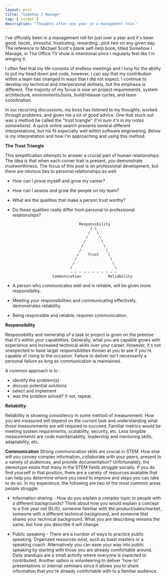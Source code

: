 ```yaml
---
layout: post
title: "Somehow I Manage"
tag: [ career ]
description: "Thoughts after one year in a management role."
---
```


I've officially been in a management roll for just over a year and it's been good, hectic, stressful, frustrating, rewarding...pick two on any given day.  The reference to Michael Scott's *blank* self-help book, titled Somehow I Manage, in The Office TV show is intentional since I regularly feel like I'm winging it.

I often feel that my life consists of endless meetings and I long for the ability to put my head down and code, however, I can say that my contribution within a team has changed in ways that I did not expect.  I continue to develop my technical and interpersonal skillsets, but the emphasis is different.  The majority of my focus is now on project requirements, system architecture, environments/tools, build/release cycles, and team coordination.  

In our recurring discussions, my boss has listened to my thoughts, worked through problems, and given me a lot of good advice.  One that stuck out was a method he called the "trust triangle" *(I'm sure it's in my notes somewhere)*.  A quick online search presents several different interpretations, but his fit especially well within software engineering.  Below is my interpretation and how I'm approaching and using this method.

**The Trust Triangle**

This simplification attempts to answer a crucial part of human relationships.  The idea is that when each corner trait is present, you demonstrate trustworthiness.  The focus of this post is on professional development, but there are obvious ties to personal relationships as well.

* How can I prove myself and grow my career?

* How can I assess and grow the people on my team?

* What are the qualities that make a person trust worthy?  

* Do these qualities really differ from personal to professional relationships? 


                                    Responsibility
                                         / \
                                        /   \
                                       /     \
                                      /       \
                                     /         \
                                    /           \
                                   /    Trust    \
                                  /               \
                                 /                 \
                                /                   \
                                — — — — — — — — — — — 
                        Communication            Reliability



* A person who communicates well and is reliable, will be given more responsibility.

* Meeting your responsibilities and communicating effectively, demonstrates reliability.

* Being responsible and reliable, requires communication.


**Responsibility**

Responsibility and ownership of a task or project is given on the premise that it's within your capabilities.  Generally, what you are capable grows with experience and increased technical skills over your career.  However, it's not unexpected to have larger responsibilities thrown at you to see if you're capable of rising to the occasion.  Failure to deliver isn't necessarily a personal failure as long as communication is maintained.

A common approach is to :
* identify the problem(s)
* discuss potential solutions
* select and implement
* was the problem solved? if not, repeat.

**Reliability** 

Reliability is showing consistency in some method of measurement. How you are measured will depend on the current task and understanding what those measurements are will required to succeed.  Familiar metrics would be meeting system requirements, scalability, security, etc.  Less tangible measurements are code maintainability, leadership and mentoring skills, adaptability, etc.  

**Communication**
Strong communication skills are crucial in STEM.  How else will you convey complex information, collaborate with your peers, present to a variety of audiences, and provide documentation?  Unfortunately, the stereotype exists that many in the STEM fields struggle socially.  If you do find yourself in that position, there are a variety of resources available that can help you determine where you need to improve and steps you can take to do so.  In my experience, the following are two of the most common areas people struggle:

* Information sharing - How do you explain a complex topic to people with a different backgrounds?  Think about how you would explain a concept to a five year old (ELI5), someone familiar with the product/sales/market, someone with a different technical background, and someone that shares your technical background.  What you are describing remains the same, but how you describe it will change.  

* Public speaking -  There are a number of ways to practice public speaking.  Organized resources exist, such as toast masters or a speaking coach. Alternatively you can ease your way into public speaking by starting with those you are already comfortable around.  Daily standups are a small activity where everyone is expected to contributed.  Another option is volunteering to deliver 'how-to' presentations or internal seminars since it allows you to share information that you're already comfortable with to a familiar audience.